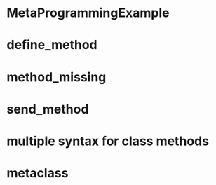 # MetaProgrammingExample

# define_method
# method_missing
# send_method
# multiple syntax for class methods
# metaclass 
